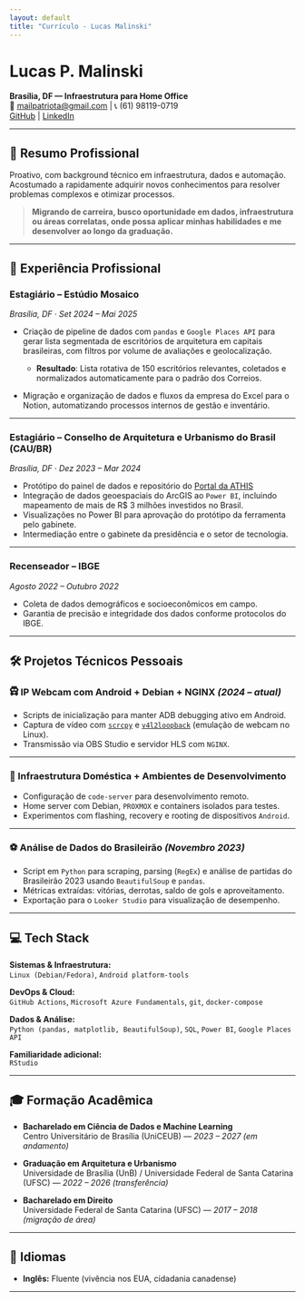 ```yaml
---
layout: default
title: "Currículo - Lucas Malinski"
---
```


# Lucas P. Malinski

**Brasília, DF — Infraestrutura para Home Office**  
📧 mailpatriota@gmail.com | 📞 (61) 98119-0719  
[GitHub](https://github.com/lucasmalinski) | [LinkedIn](https://linkedin.com/in/lucaspatriota)

---

## 📝 Resumo Profissional

Proativo, com background técnico em infraestrutura, dados e automação. Acostumado a rapidamente adquirir novos conhecimentos para resolver problemas complexos e otimizar processos.

> **Migrando de carreira, busco  oportunidade em dados, infraestrutura ou áreas correlatas, onde possa aplicar minhas habilidades e me desenvolver ao longo da graduação.**

---

## 💼 Experiência Profissional

### Estagiário – Estúdio Mosaico  
*Brasília, DF · Set 2024 – Mai 2025*

- Criação de pipeline de dados com ```pandas``` e  ```Google Places API``` para gerar lista segmentada de escritórios de arquitetura em capitais brasileiras, com filtros por volume de avaliações e geolocalização.  
   
   - **Resultado**: Lista rotativa de 150 escritórios relevantes, coletados e normalizados automaticamente para o padrão dos Correios.  
   
- Migração e organização de dados e fluxos da empresa do Excel para o Notion, automatizando processos internos de gestão e inventário.

---

### Estagiário – Conselho de Arquitetura e Urbanismo do Brasil (CAU/BR)  
*Brasília, DF · Dez 2023 – Mar 2024*

- Protótipo do painel de dados e repositório do [Portal da ATHIS](https://www.caubr.gov.br/observatorioathis)
- Integração de dados geoespaciais do ArcGIS ao ```Power BI```, incluindo mapeamento de mais de R$ 3 milhões investidos no Brasil.  
- Visualizações no Power BI para aprovação do protótipo da ferramenta pelo gabinete.
- Intermediação entre o gabinete da presidência e o setor de tecnologia.

---

### Recenseador – IBGE  
*Agosto 2022 – Outubro 2022*

- Coleta de dados demográficos e socioeconômicos em campo.  
- Garantia de precisão e integridade dos dados conforme protocolos do IBGE.

---

## 🛠️ Projetos Técnicos Pessoais

### 🛱 IP Webcam com Android + Debian + NGINX *(2024 – atual)*

- Scripts de inicialização para manter ADB debugging ativo em Android.  
- Captura de vídeo com [```scrcpy```](https://github.com/Genymobile/scrcpy) e [```v4l2loopback```](https://github.com/v4l2loopback/v4l2loopback) (emulação de webcam no Linux).  
- Transmissão via OBS Studio e servidor HLS com ```NGINX```.

---

### 🚀 Infraestrutura Doméstica + Ambientes de Desenvolvimento

- Configuração de ```code-server``` para desenvolvimento remoto.  
- Home server com Debian, ```PROXMOX``` e containers isolados para testes.  
- Experimentos com flashing, recovery e rooting de dispositivos ```Android```.

---

### ⚽ Análise de Dados do Brasileirão *(Novembro 2023)*

- Script em ```Python``` para scraping, parsing (```RegEx```) e análise de partidas do Brasileirão 2023 usando ```BeautifulSoup``` e ```pandas```.  
- Métricas extraídas: vitórias, derrotas, saldo de gols e aproveitamento.  
- Exportação para o ```Looker Studio``` para visualização de desempenho.

---

## 💻 Tech Stack

**Sistemas & Infraestrutura:**  
```Linux (Debian/Fedora)```, ```Android platform-tools```

**DevOps & Cloud:**  
```GitHub Actions```, ```Microsoft Azure Fundamentals```, ```git```, ```docker-compose```

**Dados & Análise:**  
```Python (pandas, matplotlib, BeautifulSoup)```, ```SQL```, ```Power BI```, ```Google Places API```

**Familiaridade adicional:**  
```RStudio```

---

## 🎓 Formação Acadêmica

- **Bacharelado em Ciência de Dados e Machine Learning**  
Centro Universitário de Brasília (UniCEUB) — *2023 – 2027 (em andamento)*

- **Graduação em Arquitetura e Urbanismo**  
Universidade de Brasília (UnB) / Universidade Federal de Santa Catarina (UFSC) — *2022 – 2026 (transferência)*

- **Bacharelado em Direito**  
Universidade Federal de Santa Catarina (UFSC) — *2017 – 2018 (migração de área)*

---

## 🎯 Idiomas

- **Inglês:** Fluente (vivência nos EUA, cidadania canadense)

---

